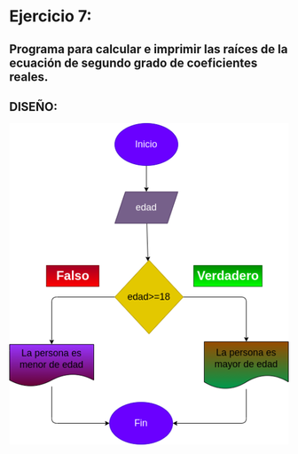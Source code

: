 # Ejercicio 7:

## Programa para calcular e imprimir las raíces de la ecuación de segundo grado de coeficientes reales.

## DISEÑO:

![Diagrama de flujo](diagrama.png "Diagrama de flujo")